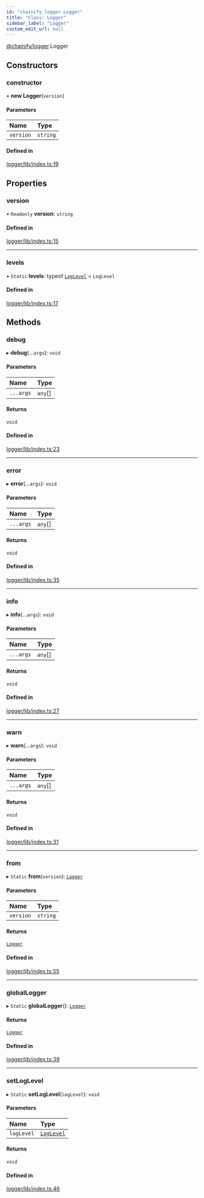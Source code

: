 ```yaml
---
id: "chainify_logger.Logger"
title: "Class: Logger"
sidebar_label: "Logger"
custom_edit_url: null
---
```


[@chainify/logger](../modules/chainify_logger.md).Logger

## Constructors

### constructor

• **new Logger**(`version`)

#### Parameters

| Name | Type |
| :------ | :------ |
| `version` | `string` |

#### Defined in

[logger/lib/index.ts:19](https://github.com/liquality/chainify/blob/540cfa69/packages/logger/lib/index.ts#L19)

## Properties

### version

• `Readonly` **version**: `string`

#### Defined in

[logger/lib/index.ts:15](https://github.com/liquality/chainify/blob/540cfa69/packages/logger/lib/index.ts#L15)

___

### levels

▪ `Static` **levels**: typeof [`LogLevel`](../enums/chainify_logger.LogLevel.md) = `LogLevel`

#### Defined in

[logger/lib/index.ts:17](https://github.com/liquality/chainify/blob/540cfa69/packages/logger/lib/index.ts#L17)

## Methods

### debug

▸ **debug**(...`args`): `void`

#### Parameters

| Name | Type |
| :------ | :------ |
| `...args` | `any`[] |

#### Returns

`void`

#### Defined in

[logger/lib/index.ts:23](https://github.com/liquality/chainify/blob/540cfa69/packages/logger/lib/index.ts#L23)

___

### error

▸ **error**(...`args`): `void`

#### Parameters

| Name | Type |
| :------ | :------ |
| `...args` | `any`[] |

#### Returns

`void`

#### Defined in

[logger/lib/index.ts:35](https://github.com/liquality/chainify/blob/540cfa69/packages/logger/lib/index.ts#L35)

___

### info

▸ **info**(...`args`): `void`

#### Parameters

| Name | Type |
| :------ | :------ |
| `...args` | `any`[] |

#### Returns

`void`

#### Defined in

[logger/lib/index.ts:27](https://github.com/liquality/chainify/blob/540cfa69/packages/logger/lib/index.ts#L27)

___

### warn

▸ **warn**(...`args`): `void`

#### Parameters

| Name | Type |
| :------ | :------ |
| `...args` | `any`[] |

#### Returns

`void`

#### Defined in

[logger/lib/index.ts:31](https://github.com/liquality/chainify/blob/540cfa69/packages/logger/lib/index.ts#L31)

___

### from

▸ `Static` **from**(`version`): [`Logger`](chainify_logger.Logger.md)

#### Parameters

| Name | Type |
| :------ | :------ |
| `version` | `string` |

#### Returns

[`Logger`](chainify_logger.Logger.md)

#### Defined in

[logger/lib/index.ts:55](https://github.com/liquality/chainify/blob/540cfa69/packages/logger/lib/index.ts#L55)

___

### globalLogger

▸ `Static` **globalLogger**(): [`Logger`](chainify_logger.Logger.md)

#### Returns

[`Logger`](chainify_logger.Logger.md)

#### Defined in

[logger/lib/index.ts:39](https://github.com/liquality/chainify/blob/540cfa69/packages/logger/lib/index.ts#L39)

___

### setLogLevel

▸ `Static` **setLogLevel**(`logLevel`): `void`

#### Parameters

| Name | Type |
| :------ | :------ |
| `logLevel` | [`LogLevel`](../enums/chainify_logger.LogLevel.md) |

#### Returns

`void`

#### Defined in

[logger/lib/index.ts:46](https://github.com/liquality/chainify/blob/540cfa69/packages/logger/lib/index.ts#L46)
